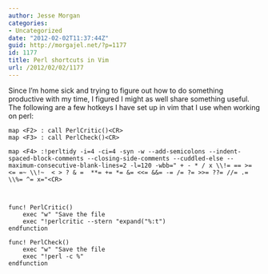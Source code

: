 ```yaml
---
author: Jesse Morgan
categories:
- Uncategorized
date: "2012-02-02T11:37:44Z"
guid: http://morgajel.net/?p=1177
id: 1177
title: Perl shortcuts in Vim
url: /2012/02/02/1177
---
```


Since I’m home sick and trying to figure out how to do something productive with my time, I figured I might as well share something useful. The following are a few hotkeys I have set up in vim that I use when working on perl:

```
map <F2> : call PerlCritic()<CR>
map <F3> : call PerlCheck()<CR>

map <F4> :!perltidy -i=4 -ci=4 -syn -w --add-semicolons --indent-spaced-block-comments --closing-side-comments --cuddled-else --maximum-consecutive-blank-lines=2 -l=120 -wbb=" + - * / x \\!= == >= <= =~ \\!~  < > ? & =  **= += *= &= <<= &&= -= /= ?= >>= ??= //= .= \\%= ^= x="<CR>



func! PerlCritic()
    exec "w" "Save the file
    exec "!perlcritic --stern "expand("%:t")
endfunction

func! PerlCheck()
    exec "w" "Save the file
    exec "!perl -c %"
endfunction


```